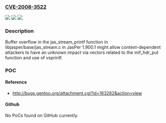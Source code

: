 ### [CVE-2008-3522](https://cve.mitre.org/cgi-bin/cvename.cgi?name=CVE-2008-3522)
![](https://img.shields.io/static/v1?label=Product&message=n%2Fa&color=blue)
![](https://img.shields.io/static/v1?label=Version&message=n%2Fa&color=blue)
![](https://img.shields.io/static/v1?label=Vulnerability&message=n%2Fa&color=brighgreen)

### Description

Buffer overflow in the jas_stream_printf function in libjasper/base/jas_stream.c in JasPer 1.900.1 might allow context-dependent attackers to have an unknown impact via vectors related to the mif_hdr_put function and use of vsprintf.

### POC

#### Reference
- http://bugs.gentoo.org/attachment.cgi?id=163282&action=view

#### Github
No PoCs found on GitHub currently.

